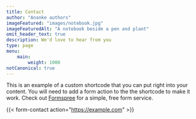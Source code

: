 ```yaml
---
title: Contact
author: "Ananke authors"
imageFeatured: "images/notebook.jpg"
imageFeaturedAlt: "A notebook beside a pen and plant"
omit_header_text: true
description: We'd love to hear from you
type: page
menu:
    main:
        weight: 1000
notCanonical: true
---
```



This is an example of a custom shortcode that you can put right into your content. You will need to add a form action to the the shortcode to make it work. Check out [Formspree](https://formspree.io/) for a simple, free form service.

{{< form-contact action="https://example.com" >}}

